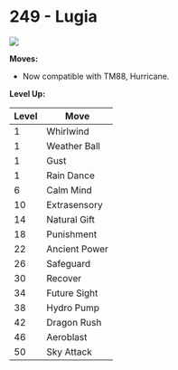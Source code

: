 # 249 - Lugia
![][249]

**Moves:**

 - Now compatible with TM88, Hurricane.

**Level Up:**

Level | Move
---   | ---
  1   | Whirlwind
  1   | Weather Ball
  1   | Gust
  1   | Rain Dance
  6   | Calm Mind
 10   | Extrasensory
 14   | Natural Gift
 18   | Punishment
 22   | Ancient Power
 26   | Safeguard
 30   | Recover
 34   | Future Sight
 38   | Hydro Pump
 42   | Dragon Rush
 46   | Aeroblast
 50   | Sky Attack



[249]: /img/pokemon/249.png
